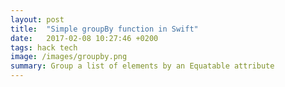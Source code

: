 ```yaml
---
layout: post
title:  "Simple groupBy function in Swift"
date:   2017-02-08 10:27:46 +0200
tags: hack tech
image: /images/groupby.png
summary: Group a list of elements by an Equatable attribute
---
```


<script src="https://gist.github.com/nikriek/1e1a3b7b694a420040030289e194641b.js"></script>
